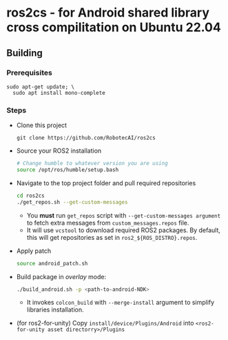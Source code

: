 # ros2cs - for Android shared library cross compilitation on Ubuntu 22.04

## Building

### Prerequisites

```
sudo apt-get update; \
  sudo apt install mono-complete
```


### Steps

- Clone this project
  ```
  git clone https://github.com/RobotecAI/ros2cs
  ```
- Source your ROS2 installation
  ```bash
  # Change humble to whatever version you are using
  source /opt/ros/humble/setup.bash
  ```
- Navigate to the top project folder and pull required repositories
  ```bash
  cd ros2cs
  ./get_repos.sh --get-custom-messages 
  ```
  - You **must** run `get_repos` script with `--get-custom-messages argument` to fetch extra messages from `custom_messages.repos` file.
  - It will use `vcstool` to download required ROS2 packages. By default, this will get repositories as set in `ros2_${ROS_DISTRO}.repos`.
- Apply patch
  ```sh
  source android_patch.sh
  ```
- Build package in _overlay_ mode:
  ```bash
  ./build_android.sh -p <path-to-android-NDK>
  ```

  - It invokes `colcon_build` with `--merge-install` argument to simplify libraries installation.

- (for ros2-for-unity) Copy `install/device/Plugins/Android` into `<ros2-for-unity asset directorry>/Plugins`